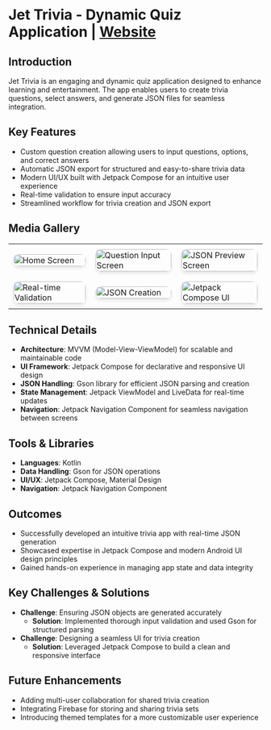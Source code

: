 # Jet Trivia - Dynamic Quiz Application | [Website](https://ritikraaj77.github.io/WhisperBox/)

## Introduction

Jet Trivia is an engaging and dynamic quiz application designed to enhance learning and entertainment. The app enables users to create trivia questions, select answers, and generate JSON files for seamless integration.

## Key Features
- Custom question creation allowing users to input questions, options, and correct answers
- Automatic JSON export for structured and easy-to-share trivia data
- Modern UI/UX built with Jetpack Compose for an intuitive user experience
- Real-time validation to ensure input accuracy
- Streamlined workflow for trivia creation and JSON export

## Media Gallery

<!-- 2x3 Grid with Video and Images -->
<table style="width:100%;">
  <tr>
    <!-- First row: video + 2 images -->
    <td style="padding: 10px;">
      <img src="assets/home_screen.png" alt="Home Screen" style="width:100%; border-radius:10px; box-shadow: 0 4px 6px rgba(0, 0, 0, 0.1);"/>
    </td>
    <td style="padding: 10px;">
      <img src="assets/question_input.png" alt="Question Input Screen" style="width:100%; border-radius:10px; box-shadow: 0 4px 6px rgba(0, 0, 0, 0.1);" />
    </td>
    <td style="padding: 10px;">
      <img src="assets/json_preview.png" alt="JSON Preview Screen" style="width:100%; border-radius:10px; box-shadow: 0 4px 6px rgba(0, 0, 0, 0.1);" />
    </td>
  </tr>
  <tr>
    <!-- Second row: 3 images -->
    <td style="padding: 10px;">
      <img src="assets/validation.png" alt="Real-time Validation" style="width:100%; border-radius:10px; box-shadow: 0 4px 6px rgba(0, 0, 0, 0.1);" />
    </td>
    <td style="padding: 10px;">
      <img src="assets/json_creation.png" alt="JSON Creation" style="width:100%; border-radius:10px; box-shadow: 0 4px 6px rgba(0, 0, 0, 0.1);" />
    </td>
    <td style="padding: 10px;">
      <img src="assets/ui_design.png" alt="Jetpack Compose UI" style="width:100%; border-radius:10px; box-shadow: 0 4px 6px rgba(0, 0, 0, 0.1);" />
    </td>
  </tr>
</table>

## Technical Details
- **Architecture**: MVVM (Model-View-ViewModel) for scalable and maintainable code
- **UI Framework**: Jetpack Compose for declarative and responsive UI design
- **JSON Handling**: Gson library for efficient JSON parsing and creation
- **State Management**: Jetpack ViewModel and LiveData for real-time updates
- **Navigation**: Jetpack Navigation Component for seamless navigation between screens

## Tools & Libraries
- **Languages**: Kotlin
- **Data Handling**: Gson for JSON operations
- **UI/UX**: Jetpack Compose, Material Design
- **Navigation**: Jetpack Navigation Component

## Outcomes
- Successfully developed an intuitive trivia app with real-time JSON generation
- Showcased expertise in Jetpack Compose and modern Android UI design principles
- Gained hands-on experience in managing app state and data integrity

## Key Challenges & Solutions
- **Challenge**: Ensuring JSON objects are generated accurately
  - **Solution**: Implemented thorough input validation and used Gson for structured parsing
- **Challenge**: Designing a seamless UI for trivia creation
  - **Solution**: Leveraged Jetpack Compose to build a clean and responsive interface

## Future Enhancements
- Adding multi-user collaboration for shared trivia creation
- Integrating Firebase for storing and sharing trivia sets
- Introducing themed templates for a more customizable user experience
